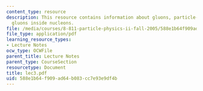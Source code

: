 ```yaml
---
content_type: resource
description: This resource contains information about gluons, particle-antiparticle,
  gluons inside nucleons.
file: /media/courses/8-811-particle-physics-ii-fall-2005/588e1b64f909ad64b083cc7e93e9df4b_lec3.pdf
file_type: application/pdf
learning_resource_types:
- Lecture Notes
ocw_type: OCWFile
parent_title: Lecture Notes
parent_type: CourseSection
resourcetype: Document
title: lec3.pdf
uid: 588e1b64-f909-ad64-b083-cc7e93e9df4b
---
```

